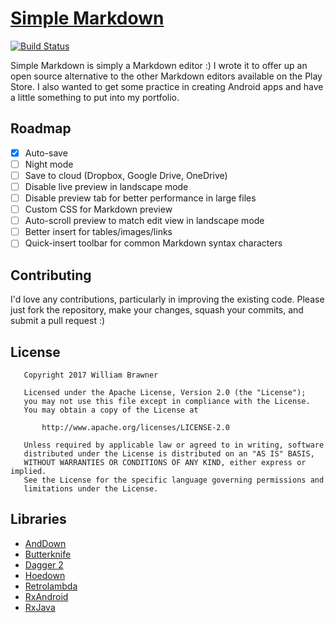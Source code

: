# [Simple Markdown](https://wbrawner.com/portfolio/simple-markdown/)

[![Build Status](https://ci.wbrawner.com/job/Simple%20Markdown/badge/icon)](https://ci.wbrawner.com/job/Simple%20Markdown/)

Simple Markdown is simply a Markdown editor :) I wrote it to offer up an open source alternative to
the other Markdown editors available on the Play Store. I also wanted to get some practice in
creating Android apps and have a little something to put into my portfolio.

## Roadmap

* [x] Auto-save
* [ ] Night mode
* [ ] Save to cloud (Dropbox, Google Drive, OneDrive)
* [ ] Disable live preview in landscape mode
* [ ] Disable preview tab for better performance in large files
* [ ] Custom CSS for Markdown preview
* [ ] Auto-scroll preview to match edit view in landscape mode
* [ ] Better insert for tables/images/links
* [ ] Quick-insert toolbar for common Markdown syntax characters

## Contributing

I'd love any contributions, particularly in improving the existing code. Please just fork the
repository, make your changes, squash your commits, and submit a pull request :)

## License

```
   Copyright 2017 William Brawner

   Licensed under the Apache License, Version 2.0 (the "License");
   you may not use this file except in compliance with the License.
   You may obtain a copy of the License at

       http://www.apache.org/licenses/LICENSE-2.0

   Unless required by applicable law or agreed to in writing, software
   distributed under the License is distributed on an "AS IS" BASIS,
   WITHOUT WARRANTIES OR CONDITIONS OF ANY KIND, either express or implied.
   See the License for the specific language governing permissions and
   limitations under the License.
```

## Libraries

- [AndDown](https://github.com/commonsguy/cwac-anddown)
- [Butterknife](https://github.com/JakeWharton/butterknife)
- [Dagger 2](https://github.com/google/dagger)
- [Hoedown](https://github.com/hoedown/hoedown)
- [Retrolambda](https://github.com/evant/gradle-retrolambda)
- [RxAndroid](https://github.com/ReactiveX/RxAndroid)
- [RxJava](https://github.com/ReactiveX/RxJava)
